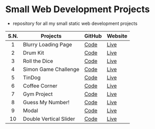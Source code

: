 # Small Web Development Projects
- repository for all my small static web development projects

|  S.N.  | Projects | GitHub | Website |
| :-: | - | - | - |
| 1 | Blurry Loading Page | [Code](https://github.com/sthsuyash/Web-Projects/tree/main/Blurry-Loading) | [Live](https://blurry-loading-sthsuyash.netlify.app/) | 
| 2 | Drum Kit | [Code](https://github.com/sthsuyash/Web-Projects/tree/main/Drum%20Kit)               |   [Live](https://drum-kit-sthsuyash.netlify.app/) |
| 3 | Roll the Dice | [Code](https://github.com/sthsuyash/Web-Projects/tree/main/Roll%20the%20Dice)   |   [Live](https://roll-the-dice-sthsuyash.netlify.app/)   |
| 4 | Simon Game Challenge | [Code](https://github.com/sthsuyash/Web-Projects/tree/main/Simon%20Game%20Challenge) | [Live](https://simon-game-challenge-sthsuyash.netlify.app/)
| 5 | TinDog | [Code](https://github.com/sthsuyash/Web-Projects/tree/main/TinDog) | [Live](https://tindog-sthsuyash.netlify.app)
| 6 | Coffee Corner | [Code](https://github.com/sthsuyash/Web-Projects/tree/main/coffee-Corner) | [Live](https://coffee-corner-sthsuyash.netlify.app)
| 7 | Gym Project | [Code](https://github.com/sthsuyash/Web-Projects/tree/main/gymProject) | [Live](https://gym-project-sthsuyash.netlify.app)
| 8 | Guess My Number! | [Code](https://github.com/sthsuyash/Web-Projects/tree/main/Guess-my-number) | [Live](https://guess-my-number-sthsuyash.netlify.app)
| 9 | Modal | [Code](https://github.com/sthsuyash/Web-Projects/tree/main/Modal) | [Live](https://modal-sthsuyash.netlify.app) 
| 10 | Double Vertical Slider | [Code](https://github.com/sthsuyash/Web-Projects/tree/main/Double-vertical-slider) | [Live](https://double-vertical-slider-sthsuyash.netlify.app) | 
